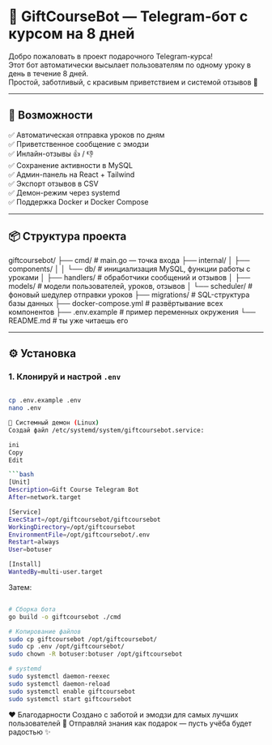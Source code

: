 # 🎁 GiftCourseBot — Telegram-бот с курсом на 8 дней

Добро пожаловать в проект подарочного Telegram-курса!  
Этот бот автоматически высылает пользователям по одному уроку в день в течение 8 дней.  
Простой, заботливый, с красивым приветствием и системой отзывов 💛

---

## 🚀 Возможности

✅ Автоматическая отправка уроков по дням  
✅ Приветственное сообщение с эмодзи  
✅ Инлайн-отзывы 👍 / 👎  
✅ Сохранение активности в MySQL  
✅ Админ-панель на React + Tailwind  
✅ Экспорт отзывов в CSV  
✅ Демон-режим через systemd  
✅ Поддержка Docker и Docker Compose

---

## 📦 Структура проекта

giftcoursebot/
├── cmd/ # main.go — точка входа
├── internal/
│ ├── components/
│ │ └── db/ # инициализация MySQL, функции работы с уроками
│ ├── handlers/ # обработчики сообщений и отзывов
│ ├── models/ # модели пользователей, уроков, отзывов
│ └── scheduler/ # фоновый шедулер отправки уроков
├── migrations/ # SQL-структура базы данных
├── docker-compose.yml # развёртывание всех компонентов
├── .env.example # пример переменных окружения
└── README.md # ты уже читаешь его


---

## ⚙️ Установка

### 1. Клонируй и настрой `.env`

```bash

cp .env.example .env
nano .env

📡 Системный демон (Linux)
Создай файл /etc/systemd/system/giftcoursebot.service:

ini
Copy
Edit

```bash
[Unit]
Description=Gift Course Telegram Bot
After=network.target

[Service]
ExecStart=/opt/giftcoursebot/giftcoursebot
WorkingDirectory=/opt/giftcoursebot
EnvironmentFile=/opt/giftcoursebot/.env
Restart=always
User=botuser

[Install]
WantedBy=multi-user.target

```

Затем:

```bash

# Сборка бота
go build -o giftcoursebot ./cmd

# Копирование файлов
sudo cp giftcoursebot /opt/giftcoursebot/
sudo cp .env /opt/giftcoursebot/
sudo chown -R botuser:botuser /opt/giftcoursebot

# systemd
sudo systemctl daemon-reexec
sudo systemctl daemon-reload
sudo systemctl enable giftcoursebot
sudo systemctl start giftcoursebot
```

❤️ Благодарности
Создано с заботой и эмодзи для самых лучших пользователей 🫶
Отправляй знания как подарок — пусть учёба будет радостью ✨